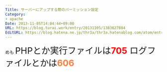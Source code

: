 ```yaml
---
Title: サーバーにアップする際のパーミッション設定
Category:
- apache
Date: 2013-11-05T14:04:44+09:00
URL: https://blog.turai.work/entry/20131105/1383627884
EditURL: https://blog.hatena.ne.jp/thr3a/thr3a.hatenablog.com/atom/entry/12921228815712001533
---
```


めも
<span style="font-size: 200%">PHPとか実行ファイルは<span style="color: #ff0000"><b>705</b></span>
ログファイルとかは<span style="color: #ff8040"><b>606</b></span></span>
